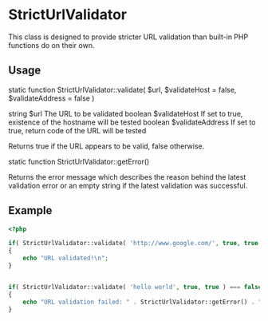 StrictUrlValidator
==================

This class is designed to provide stricter URL validation than 
built-in PHP functions do on their own.


Usage
-----

static function StrictUrlValidator::validate( $url, $validateHost = false, $validateAddress = false )

string	$url				The URL to be validated
boolean	$validateHost		If set to true, existence of the hostname will be tested
boolean	$validateAddress	If set to true, return code of the URL will be tested

Returns true if the URL appears to be valid, false otherwise.


static function StrictUrlValidator::getError()

Returns the error message which describes the reason behind the latest validation
error or an empty string if the latest validation was successful.


Example
-------


```php
<?php

if( StrictUrlValidator::validate( 'http://www.google.com/', true, true ) === true )
{
	echo "URL validated!\n";
}


if( StrictUrlValidator::validate( 'hello world', true, true ) === false )
{
	echo "URL validation failed: " . StrictUrlValidator::getError() . "\n";
}
```





